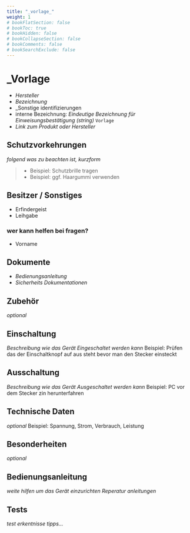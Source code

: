 ```yaml
---
title: "_vorlage_"
weight: 1
# bookFlatSection: false
# bookToc: true
# bookHidden: false
# bookCollapseSection: false
# bookComments: false
# bookSearchExclude: false
---
```

# _Vorlage

- _Hersteller_
- _Bezeichnung_
- _Sonstige identifizierungen
- interne Bezeichnung: _Eindeutige Bezeichnung für Einweisungsbestätigung (string)_ `Vorlage`
- _Link zum Produkt oder Hersteller_

## Schutzvorkehrungen

_folgend was zu beachten ist, kurzform_

> - Beispiel: Schutzbrille tragen
> - Beispiel: ggf. Haargummi verwenden

## Besitzer / Sonstiges

- Erfindergeist
- Leihgabe

### wer kann helfen bei fragen?

- Vorname

## Dokumente

- _Bedienungsanleitung_
- _Sicherheits Dokumentationen_

## Zubehör

_optional_

## Einschaltung

_Beschreibung wie das Gerät Eingeschaltet werden kann_
Beispiel: Prüfen das der Einschaltknopf auf aus steht bevor man den Stecker einsteckt

## Ausschaltung

_Beschreibung wie das Gerät Ausgeschaltet werden kann_
Beispiel: PC vor dem Stecker zin herunterfahren

## Technische Daten

_optional_
Beispiel:
Spannung, Strom, Verbrauch, Leistung

## Besonderheiten

_optional_

## Bedienungsanleitung

_weite hilfen um das Gerät einzurichten_
_Reperatur anleitungen_

## Tests

_test erkentnisse tipps..._